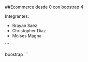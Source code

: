 

##Ecommerce desde 0 con boostrap 4

Integrantes:

- Brayan Saez
- Christopher Díaz
- Moises Magna

´´´

boostrap
´´´
